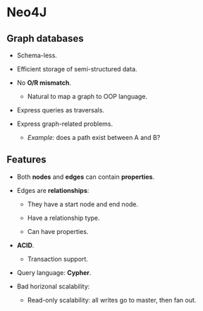



# Neo4J

## Graph databases

* Schema-less.

* Efficient storage of semi-structured data.

* No **O/R mismatch**.

    * Natural to map a graph to OOP language.

* Express queries as traversals.

* Express graph-related problems.

    * *Example:* does a path exist between A and B?

## Features

* Both **nodes** and **edges** can contain **properties**.

* Edges are **relationships**:

    * They have a start node and end node.

    * Have a relationship type.

    * Can have properties.

* **ACID**.
    
    * Transaction support.

* Query language: **Cypher**.

* Bad horizonal scalability:

    * Read-only scalability: all writes go to master, then fan out.